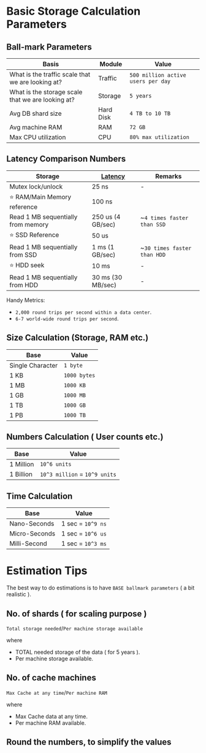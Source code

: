 

# Basic Storage Calculation Parameters

## Ball-mark Parameters

| Basis                                             | Module    | Value                             |
|---------------------------------------------------|-----------|-----------------------------------|
| What is the traffic scale that we are looking at? | Traffic   | `500 million active users per day` |
| What is the storage scale that we are looking at? | Storage   | `5 years`                         |
| Avg DB shard size                                 | Hard Disk | `4 TB to 10 TB`                   |
| Avg machine RAM                                   | RAM       | `72 GB`                           |
| Max CPU utilization                               | CPU       | `80% max utilization`             |

## Latency Comparison Numbers

| Storage                            | [Latency](https://github.com/donnemartin/system-design-primer#latency-numbers-every-programmer-should-know) | Remarks                     |
|------------------------------------|-------------------------------------------------------------------------------------------------------------|-----------------------------|
| Mutex lock/unlock                  | 25 ns                                                                                                       | -                           |
| :star: RAM/Main Memory reference   | 100 ns                                                                                                      |                             |
| Read 1 MB sequentially from memory | 250 us (4 GB/sec)                                                                                           | ~`4 times faster than SSD`  |
| :star: SSD Reference               | 50 us                                                                                                       |                             |
| Read 1 MB sequentially from SSD    | 1 ms (1 GB/sec)                                                                                             | ~`30 times faster than HDD` |
| :star: HDD seek                    | 10 ms                                                                                                       | -                           |
| Read 1 MB sequentially from HDD    | 30 ms (30 MB/sec)                                                                                           | -                           |

Handy Metrics:
- `2,000 round trips per second within a data center`.
- `6-7 world-wide round trips per second`.

## Size Calculation (Storage, RAM etc.)

| Base             | Value        | 
|------------------|--------------|
| Single Character | `1 byte`     |
| 1 KB             | `1000 bytes` |
| 1 MB             | `1000 KB`    |
| 1 GB             | `1000 MB`    |
| 1 TB             | `1000 GB`    |
| 1 PB             | `1000 TB`    |

## Numbers Calculation ( User counts etc.)

| Base      | Value                         | 
|-----------|-------------------------------|
| 1 Million | `10^6 units`                  |
| 1 Billion | `10^3 million` = `10^9 units` |

## Time Calculation

| Base          | Value             | 
|---------------|-------------------|
| Nano-Seconds  | 1 sec = `10^9 ns` |
| Micro-Seconds | 1 sec = `10^6 us` |
| Milli-Second  | 1 sec = `10^3 ms` |

# Estimation Tips
The best way to do estimations is to have `BASE ballmark parameters` ( a bit realistic ).

## No. of shards ( for scaling purpose )

`Total storage needed`/`Per machine storage available`

where
  - TOTAL needed storage of the data ( for 5 years ).
  - Per machine storage available.

## No. of cache machines

`Max Cache at any time`/`Per machine RAM`

where
  - Max Cache data at any time.
  - Per machine RAM available.

## Round the numbers, to simplify the values

